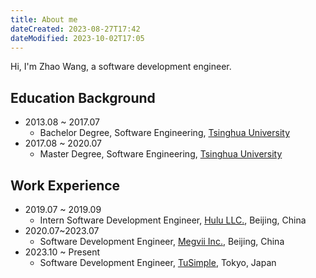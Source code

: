 ```yaml
---
title: About me
dateCreated: 2023-08-27T17:42
dateModified: 2023-10-02T17:05
---
```


Hi, I'm Zhao Wang, a software development engineer.

## Education Background
- 2013.08 ~ 2017.07
	- Bachelor Degree, Software Engineering, [Tsinghua University](https://www.tsinghua.edu.cn/en/)
- 2017.08 ~ 2020.07
	- Master Degree, Software Engineering, [Tsinghua University](https://www.tsinghua.edu.cn/en/)

## Work Experience
- 2019.07 ~ 2019.09
	- Intern Software Development Engineer, [Hulu LLC.](https://www.hulu.com), Beijing, China
- 2020.07~2023.07
	- Software Development Engineer, [Megvii Inc.](https://en.megvii.com/), Beijing, China
- 2023.10 ~ Present
	- Software Development Engineer, [TuSimple](https://www.tusimple.com/), Tokyo, Japan
